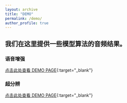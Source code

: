 ```yaml
---
layout: archive
title: "DEMO"
permalink: /demo/
author_profile: true
---
```


 

## 我们在这里提供一些模型算法的音频结果。

### 语音增强
[点击此处查看 DEMO PAGE](https://wanliangdaxia.github.io/){:target="_blank"}

### 超分辨
[点击此处查看 DEMO PAGE](https://sdnetdemo.github.io/){:target="_blank"}
